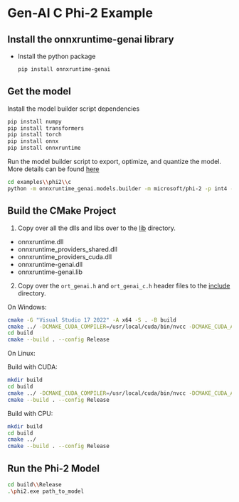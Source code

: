 # Gen-AI C Phi-2 Example

## Install the onnxruntime-genai library

* Install the python package

  ```bash
  pip install onnxruntime-genai
  ```

## Get the model

Install the model builder script dependencies

```bash
pip install numpy
pip install transformers
pip install torch
pip install onnx
pip install onnxruntime
```

Run the model builder script to export, optimize, and quantize the model. More details can be found [here](../../src/python/py/models/README.md)

```bash
cd examples\\phi2\\c
python -m onnxruntime_genai.models.builder -m microsoft/phi-2 -p int4 -e cpu -o phi-2\
```

## Build the CMake Project

1. Copy over all the dlls and libs over to the [lib](lib) directory.
  - onnxruntime.dll
  - onnxruntime_providers_shared.dll
  - onnxruntime_providers_cuda.dll
  - onnxruntime-genai.dll
  - onnxruntime-genai.lib
2. Copy over the `ort_genai.h` and `ort_genai_c.h` header files to the [include](include) directory.

On Windows:
```bash
cmake -G "Visual Studio 17 2022" -A x64 -S . -B build
cmake ../ -DCMAKE_CUDA_COMPILER=/usr/local/cuda/bin/nvcc -DCMAKE_CUDA_ARCHITECTURES=80
cd build
cmake --build . --config Release
```

On Linux:

Build with CUDA:
```bash
mkdir build
cd build
cmake ../ -DCMAKE_CUDA_COMPILER=/usr/local/cuda/bin/nvcc -DCMAKE_CUDA_ARCHITECTURES=80 -DUSE_CUDA=ON
cmake --build . --config Release
```

Build with CPU:
```bash
mkdir build
cd build
cmake ../
cmake --build . --config Release
```

## Run the Phi-2 Model

```bash
cd build\\Release
.\phi2.exe path_to_model
```
